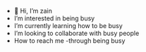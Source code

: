 - 👋 Hi, I’m zain
- I’m interested in being busy
- I’m currently learning how to be busy
-  I’m looking to collaborate with busy people
-  How to reach me -through being busy

<!---
Zain is a very busy person who is never free for tavish
You can 
--->
